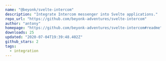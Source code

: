 ```yaml
---
name: "@beyonk/svelte-intercom"
description: "Integrate Intercom messenger into Svelte applications."
repo_url: "https://github.com/beyonk-adventures/svelte-intercom"
author: "antony"
homepage: "https://github.com/beyonk-adventures/svelte-intercom#readme"
downloads: 25
updated: "2020-07-04T19:39:48.402Z"
github_stars: 2
tags: 
  - integration
---
```

